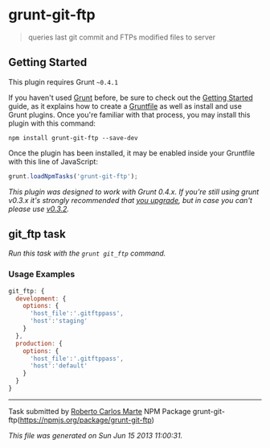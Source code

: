 grunt-git-ftp
=============
> queries last git commit and FTPs modified files to server

## Getting Started
This plugin requires Grunt `~0.4.1`

If you haven't used [Grunt](http://gruntjs.com/) before, be sure to check out the [Getting Started](http://gruntjs.com/getting-started) guide, as it explains how to create a [Gruntfile](http://gruntjs.com/sample-gruntfile) as well as install and use Grunt plugins. Once you're familiar with that process, you may install this plugin with this command:

```shell
npm install grunt-git-ftp --save-dev
```

Once the plugin has been installed, it may be enabled inside your Gruntfile with this line of JavaScript:

```js
grunt.loadNpmTasks('grunt-git-ftp');
```

*This plugin was designed to work with Grunt 0.4.x. If you're still using grunt v0.3.x it's strongly recommended that [you upgrade](http://gruntjs.com/upgrading-from-0.3-to-0.4), but in case you can't please use [v0.3.2](https://github.com/gruntjs/grunt-contrib-less/tree/grunt-0.3-stable).*

## git_ftp task
_Run this task with the `grunt git_ftp` command._

### Usage Examples

```js
git_ftp: {
  development: {
    options: {
      'host_file':'.gitftppass',
      'host':'staging'
    }
  },
  production: {
    options: {
      'host_file':'.gitftppass',
      'host':'default'
    }
  }
}
```

---

Task submitted by [Roberto Carlos Marte](http://Carlosmarte.me/)
NPM Package grunt-git-ftp(https://npmjs.org/package/grunt-git-ftp)

*This file was generated on Sun Jun 15 2013 11:00:31.*